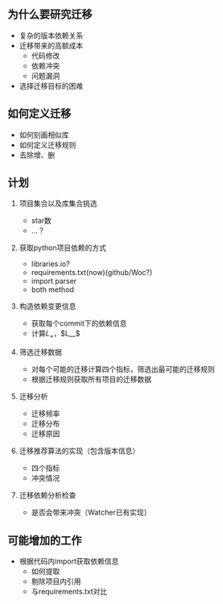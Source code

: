 ## 为什么要研究迁移
- 复杂的版本依赖关系
- 迁移带来的高额成本
    - 代码修改
    - 依赖冲突
    - 问题漏洞
- 选择迁移目标的困难

## 如何定义迁移
- 如何刻画相似库
- 如何定义迁移规则
- 去除增、删

## 计划
1. 项目集合以及库集合挑选
    - star数
    - ...？

2. 获取python项目依赖的方式
    - libraries.io?
    - requirements.txt(now)(github/Woc?)
    - import parser
    - both method
    
3. 构造依赖变更信息
    - 获取每个commit下的依赖信息
    - 计算$L_+$，$L__$
    
4. 筛选迁移数据
    - 对每个可能的迁移计算四个指标，筛选出最可能的迁移规则
    - 根据迁移规则获取所有项目的迁移数据
    
5. 迁移分析
    - 迁移频率
    - 迁移分布
    - 迁移原因
    
6. 迁移推荐算法的实现（包含版本信息）
    - 四个指标
    - 冲突情况

7. 迁移依赖分析检查
    - 是否会带来冲突（Watcher已有实现）

## 可能增加的工作
- 根据代码内import获取依赖信息
    - 如何提取
    - 剔除项目内引用
    - 与requirements.txt对比

